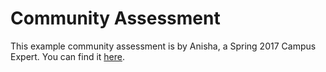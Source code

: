 # Community Assessment

This example community assessment is by Anisha, a Spring 2017 Campus Expert. You can find it [here](https://github.com/campus-experts/spring-2017/pull/18).
